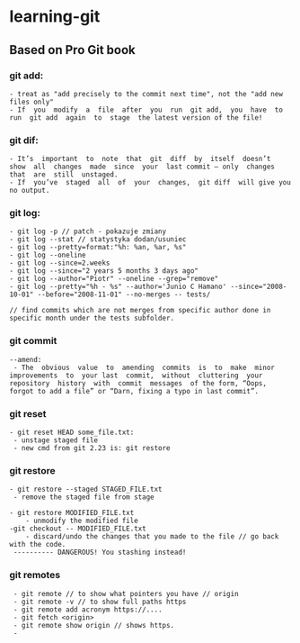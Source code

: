 # learning-git

## Based on Pro Git book

### git add: 
    - treat as "add precisely to the commit next time", not the "add new files only"
    - If  you  modify  a  file  after  you  run  git add,  you  have  to  run  git add  again  to  stage  the latest version of the file!
### git dif:
    - It’s  important  to  note  that  git  diff  by  itself  doesn’t  show  all  changes  made  since  your  last commit — only  changes  that  are  still  unstaged.  
    - If  you’ve  staged  all  of  your  changes,  git diff  will give you no output.
### git log:
    - git log -p // patch - pokazuje zmiany
    - git log --stat // statystyka dodan/usuniec
    - git log --pretty=format:"%h: %an, %ar, %s"
    - git log --oneline 
    - git log --since=2.weeks
    - git log --since="2 years 5 months 3 days ago"
    - git log --author="Piotr" --oneline --grep="remove"
    - git log --pretty="%h - %s" --author='Junio C Hamano' --since="2008-10-01" --before="2008-11-01" --no-merges -- tests/

    // find commits which are not merges from specific author done in specific month under the tests subfolder.

### git commit 
    --amend:
     - The  obvious  value  to  amending  commits  is  to  make  minor  improvements  to  your last  commit,  without  cluttering  your  repository  history  with  commit  messages  of the form, “Oops, forgot to add a file” or “Darn, fixing a typo in last commit”.

### git reset 
    - git reset HEAD some_file.txt:
     - unstage staged file
     - new cmd from git 2.23 is: git restore
### git restore
    - git restore --staged STAGED_FILE.txt
     - remove the staged file from stage

    - git restore MODIFIED_FILE.txt
        - unmodify the modified file
    -git checkout -- MODIFIED_FILE.txt
        - discard/undo the changes that you made to the file // go back with the code.
     ---------- DANGEROUS! You stashing instead!

### git remotes
     - git remote // to show what pointers you have // origin
     - git remote -v // to show full paths https
     - git remote add acronym https://....
     - git fetch <origin>
     - git remote show origin // shows https.
     - 

